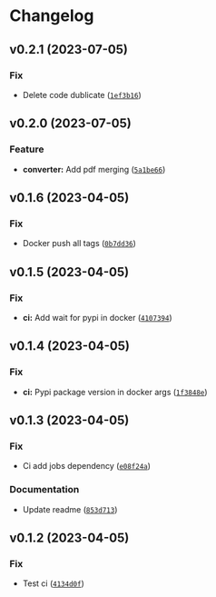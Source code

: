 # Changelog

<!--next-version-placeholder-->

## v0.2.1 (2023-07-05)

### Fix

* Delete code dublicate ([`1ef3b16`](https://github.com/karma-git/h-cli/commit/1ef3b16171a871c00685a37d7a9ed430301b1520))

## v0.2.0 (2023-07-05)

### Feature

* **converter:** Add pdf merging ([`5a1be66`](https://github.com/karma-git/h-cli/commit/5a1be66ad460f8ac59bef98a6dbf9fc57ee6ba2d))

## v0.1.6 (2023-04-05)
### Fix
* Docker push all tags ([`0b7dd36`](https://github.com/karma-git/h-cli/commit/0b7dd3629c22bd02700ad6e32680b46b2b17742f))

## v0.1.5 (2023-04-05)
### Fix
* **ci:** Add wait for pypi in docker ([`4107394`](https://github.com/karma-git/h-cli/commit/41073949ea947615d852433261e6148d1257ebc1))

## v0.1.4 (2023-04-05)
### Fix
* **ci:** Pypi package version in docker args ([`1f3848e`](https://github.com/karma-git/h-cli/commit/1f3848ec7ffbedf4e8567e2d5b123640ab71b560))

## v0.1.3 (2023-04-05)
### Fix
* Ci add jobs dependency ([`e08f24a`](https://github.com/karma-git/h-cli/commit/e08f24a2c2995800b2c15ef0157e99f488a7be3f))

### Documentation
* Update readme ([`853d713`](https://github.com/karma-git/h-cli/commit/853d713adf593151dcb2ef89a6cd1234327cdf36))

## v0.1.2 (2023-04-05)
### Fix
* Test ci ([`4134d0f`](https://github.com/karma-git/h-cli/commit/4134d0fb663287a98c1cb10bf5f904c65ea35529))
